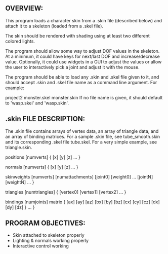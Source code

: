 ## OVERVIEW:

This program loads a character skin from a .skin file (described below) and attach it to a skeleton (loaded from a .skel file).

The skin should be rendered with shading using at least two different colored lights.

The program should allow some way to adjust DOF values in the skeleton. At a minimum, it could have keys for next/last DOF and increase/decrease value. Optionally, it could use widgets in a GUI to adjust the values or allow the user to interactively pick a joint and adjust it with the mouse.

The program should be able to load any .skin and .skel file given to it, and should accept .skin and .skel file name as a command line argument. For example:

project2 monster.skel monster.skin
If no file name is given, it should default to 'wasp.skel' and 'wasp.skin'.

## .skin FILE DESCRIPTION:

The .skin file contains arrays of vertex data, an array of triangle data, and an array of binding matrices. For a sample .skin file, see tube_smooth.skin and its corresponding .skel file tube.skel. For a very simple example, see triangle.skin.

positions [numverts] {
    [x] [y] [z]
    ...
}

normals [numverts] {
    [x] [y] [z]
    ...
}

skinweights [numverts]
    [numattachments] [joint0] [weight0] ... [jointN] [weightN]
    ...
}

triangles [numtriangles] {
    [vertex0] [vertex1] [vertex2]
    ...
}

bindings [numjoints]
    matrix {
        [ax] [ay] [az]
        [bx] [by] [bz]
        [cx] [cy] [cz]
        [dx] [dy] [dz]
    }
    ...
}

## PROGRAM OBJECTIVES:

- Skin attached to skeleton properly
- Lighting & normals working properly
- Interactive control working
